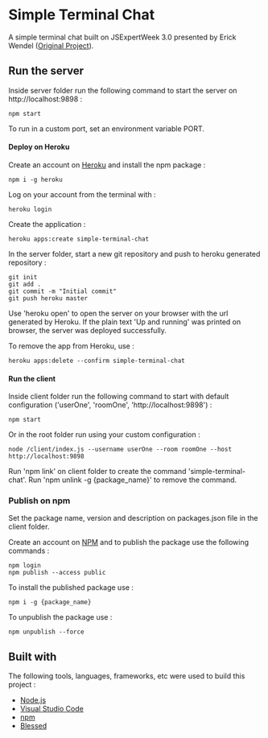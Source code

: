 # Simple Terminal Chat

A simple terminal chat built on JSExpertWeek 3.0 presented by Erick Wendel ([Original Project](https://github.com/ErickWendel/semana-js-expert30)).

 ## Run the server

Inside server folder run the following command to start the server on http://localhost:9898 :
~~~
npm start
~~~

To run in a custom port, set an environment variable PORT.

#### Deploy on Heroku

Create an account on [Heroku](https://www.heroku.com) and install the npm package :

~~~
npm i -g heroku
~~~

Log on your account from the terminal with :

~~~
heroku login
~~~

Create the application :

~~~
heroku apps:create simple-terminal-chat
~~~

In the server folder, start a new git repository and push to heroku generated repository :

~~~
git init
git add .
git commit -m "Initial commit"
git push heroku master
~~~

Use 'heroku open' to open the server on your browser with the url generated by Heroku. If the plain text 'Up and running' was printed on browser, the server was deployed successfully.

To remove the app from Heroku, use :

~~~
heroku apps:delete --confirm simple-terminal-chat
~~~

 #### Run the client

Inside client folder run the following command to start with default configuration ('userOne', 'roomOne', 'http://localhost:9898') :
~~~
npm start
~~~

Or in the root folder run using your custom configuration :
~~~
node /client/index.js --username userOne --room roomOne --host http://localhost:9898
~~~

Run 'npm link' on client folder to create the command 'simple-terminal-chat'.
Run 'npm unlink -g {package_name}' to remove the command.

### Publish on npm

Set the package name, version and description on packages.json file in the client folder.

Create an account on [NPM](https://www.npmjs.com/) and to publish the package use the following commands :

~~~
npm login
npm publish --access public
~~~

To install the published package use :

~~~
npm i -g {package_name}
~~~

To unpublish the package use :

~~~
npm unpublish --force
~~~

## Built with

The following tools, languages, frameworks, etc were used to build this project :

 - [Node.js](https://nodejs.org/)
 - [Visual Studio Code](https://code.visualstudio.com/)
 - [npm](https://www.npmjs.com/)
 - [Blessed](https://www.npmjs.com/package/blessed)